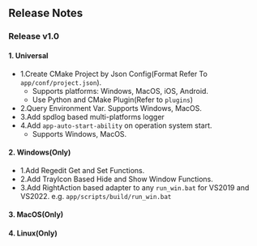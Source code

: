 ## Release Notes

### Release v1.0

#### 1. Universal
- 1.Create CMake Project by Json Config(Format Refer To `app/conf/project.json`). 
    * Supports platforms: Windows, MacOS, iOS, Android.
    * Use Python and CMake Plugin(Refer to `plugins`)
- 2.Query Environment Var. Supports Windows, MacOS.
- 3.Add spdlog based multi-platforms logger
- 4.Add `app-auto-start-ability` on operation system start.
    * Supports Windows, MacOS.

#### 2. Windows(Only)
- 1.Add Regedit Get and Set Functions.
- 2.Add TrayIcon Based Hide and Show Window Functions.
- 3.Add RightAction based adapter to any `run_win.bat` for VS2019 and VS2022. e.g. `app/scripts/build/run_win.bat`

#### 3. MacOS(Only)

#### 4. Linux(Only)

